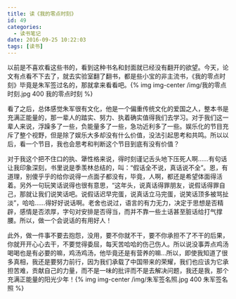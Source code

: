 ```yaml
---
title: 读《我的零点时刻》
id: 49
categories: 
  - 读书笔记
date: 2016-09-25 10:22:03
tags: [读书]
---
```


以前是不喜欢看这些书的，看到这种书名和封面就已经没有翻开的欲望。今天，论文有点看不下去了，就去实验室翻了翻书，都是些小宝的非主流书，《我的零点时刻》毕竟是朱军签过名的，那就拿来看看吧。{% img  img-center /img/我的零点时刻.jpg 400 我的零点时刻 %}

看了之后，总体感觉朱军很有文化，他是一个偏重传统文化的爱国之人，整本书是充满正能量的，那一辈人的踏实、努力、执着确实值得我们去学习。对于我们这一辈人来说，浮躁多了一些，负能量多了一些，急功近利多了一些。娱乐化的节目充斥了整个视野，但是除了娱乐大多却没有什么价值，没法引起思考和共鸣。所以以后，看一个节目，我也会思考和判断这个节目到底有没有价值？
<!--more-->

对于我这个把不住口的执、犟性格来说，得时刻谨记舌头地下压死人啊……有句话让我印象深刻，书里说是季羡林总结的，叫：“假话全不说，真话说不全”。恩，有道理，别傻乎乎的给你说得一点面子都没有，毕竟，人啊，都还是希望体面得活着。另外一句玩笑话说得也很有意思，“这年头，说真话得罪朋友，说假话得罪自己，那就让我们说笑话吧。说假话迟早完蛋，说真话立马完蛋，说笑话顶多被骂扯淡”，哈哈……得好好说话啊。老舍也说过，语言的有力无力，决定于思想是否精辟，感情是否浓厚，字句对安排是否得当，而并不靠一些土话甚至脏话给打气撑腰。所以，做一个会说话的有用好人！

此外，做一件事不要去抱怨，没用，要不你就不干，要不你承担不了不干的后果，你就开开心心去干，不要觉得委屈，每天苦哈哈的伤己伤人。所以说没事弄点鸡汤喝喝也是有必要的嘛，鸡汤鸡汤，他毕竟还是有营养的嘛…所以，即使我知道了很多真相，我还是要努力前行，因为我们承载了中国带来的荣耀，我们也应该为它承担苦难，贡献自己的力量，而不是一味的批评而不是去解决问题，我还是我，那个充满正能量的阳光少年！{% img  img-center /img/朱军签名照.jpg 400 朱军签名照 %}
